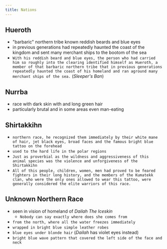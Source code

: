 ```yaml
---
title: Nations
---
```


## Hueroth
- "barbaric" northern tribe known reddish beards and blue eyes
- in previous generations had repeatedly haunted the coast of the kingdom and sent many merchant ships to the bootom of the sea
- `With his reddish beard and blue eyes, the person who had carried him so roughly into the clearing identified himself as Hueroth, a member of that barbaric northern tribe that in previous generations repeatedly haunted the coast of his homeland and ran aground many merchant ships of the sea.` (_Sleeper's Ban_)

## Nurrba
- race with dark skin with and long green hair
- particularly brutal and in some areas even man-eating

## Shirtakkihn
- `northern race, he recognized them immediately by their white mane of hair, jet black eyes, broad faces and the famous bright blue tattoo on the forehead`
- `used to the hard life in the polar regions`
- `Just as proverbial as the wildness and aggressiveness of this animal species was the violence and unforgiveness
of the Shirtakkihn`
- `All of this people, children, women, men had proved to be feared fighters in their long history, and the members of the
Kumatekk clan, who were the only ones allowed to wear this tattoo, were generally considered the elite warriors of this race.`

## Unknown Northern Race
- seen in vision of homeland of _Dailah The Iceskin_
  - `Nobody can say exactly where does she comes from`
- `from the north, where all the water freezes immediately`
- `wrapped in bright blue simple leather robes`
- `blue eyes under blonde hair` (_Dailah_ has violet eyes instead)
- `bright blue wave pattern that covered the left side of the face and neck`

